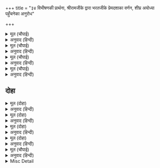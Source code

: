 +++
title = "३४ विभीषणकी प्रार्थना, श्रीरामजीके द्वारा भरतजीके प्रेमदशाका वर्णन, शीघ्र अयोध्या पहुँचनेका अनुरोध"

+++


<details><summary>मूल (चौपाई)</summary>

करि बिनती जब संभु सिधाए।  
तब प्रभु निकट बिभीषनु आए॥  
नाइ चरन सिरु कह मृदु बानी।  
बिनय सुनहु प्रभु सारँगपानी॥
</details>

<details><summary>अनुवाद (हिन्दी)</summary>

जब शिवजी विनती करके चले गये, तब विभीषणजी प्रभुके पास आये और चरणोंमें सिर नवाकर कोमल वाणीसे बोले—हे शार्ङ्गधनुषके धारण करनेवाले प्रभो! मेरी विनती सुनिये—॥ १॥
</details>

<details><summary>मूल (चौपाई)</summary>

सकुल सदल प्रभु रावन मारॺो।  
पावन जस त्रिभुवन बिस्तारॺो॥  
दीन मलीन हीन मति जाती।  
मो पर कृपा कीन्हि बहु भाँती॥
</details>

<details><summary>अनुवाद (हिन्दी)</summary>

आपने कुल और सेनासहित रावणका वध किया, त्रिभुवनमें अपना पवित्र यश फैलाया और मुझ दीन, पापी, बुद्धिहीन और जातिहीनपर बहुत प्रकारसे कृपा की॥ २॥
</details>

<details><summary>मूल (चौपाई)</summary>

अब जन गृह पुनीत प्रभु कीजे।  
मज्जनु करिअ समर श्रम छीजे॥  
देखि कोस मंदिर संपदा।  
देहु कृपाल कपिन्ह कहुँ मुदा॥
</details>

<details><summary>अनुवाद (हिन्दी)</summary>

अब हे प्रभु! इस दासके घरको पवित्र कीजिये और वहाँ चलकर स्नान कीजिये, जिससे युद्धकी थकावट दूर हो जाय। हे कृपालु! खजाना, महल और सम्पत्तिका निरीक्षण कर प्रसन्नतापूर्वक वानरोंको दीजिये॥ ३॥
</details>

<details><summary>मूल (चौपाई)</summary>

सब बिधि नाथ मोहि अपनाइअ।  
पुनि मोहि सहित अवधपुर जाइअ॥  
सुनत बचन मृदु दीनदयाला।  
सजल भए द्वौ नयन बिसाला॥
</details>

<details><summary>अनुवाद (हिन्दी)</summary>

हे नाथ! मुझे सब प्रकारसे अपना लीजिये और फिर हे प्रभो! मुझे साथ लेकर अयोध्यापुरीको पधारिये। विभीषणजीके कोमल वचन सुनते ही दीनदयालु प्रभुके दोनों विशाल नेत्रोंमें (प्रेमाश्रुओंका) जल भर आया॥ ४॥
</details>

## दोहा


<details><summary>मूल (दोहा)</summary>

तोर कोस गृह मोर सब सत्य बचन सुनु भ्रात।  
भरत दसा सुमिरत मोहि निमिष कल्प सम जात॥ ११६(क)॥
</details>

<details><summary>अनुवाद (हिन्दी)</summary>

(श्रीरामजीने कहा—) हे भाई! सुनो, तुम्हारा खजाना और घर सब मेरा ही है, यह बात सच है। पर भरतकी दशा याद करके मुझे एक-एक पल कल्पके समान बीत रहा है॥ ११६(क)॥
</details>

<details><summary>मूल (दोहा)</summary>

तापस बेष गात कृस जपत निरंतर मोहि।  
देखौं बेगि सो जतनु करु सखा निहोरउँ तोहि॥ ११६(ख)॥
</details>

<details><summary>अनुवाद (हिन्दी)</summary>

तपस्वीके वेषमें कृश (दुबले) शरीरसे निरन्तर मेरा नाम जप कर रहे हैं। हे सखा! वही उपाय करो जिससे मैं जल्दी-से-जल्दी उन्हें देख सकूँ। मैं तुमसे निहोरा (अनुरोध) करता हूँ॥ ११६(ख)॥
</details>

<details><summary>मूल (दोहा)</summary>

बीतें अवधि जाउँ जौं जिअत न पावउँ बीर।  
सुमिरत अनुज प्रीति प्रभु पुनि पुनि पुलक सरीर॥ ११६(ग)॥
</details>

<details><summary>अनुवाद (हिन्दी)</summary>

यदि अवधि बीत जानेपर जाता हूँ तो भाईको जीता न पाऊँगा। छोटे भाई भरतजीकी प्रीतिका स्मरण करके प्रभुका शरीर बार-बार पुलकित हो रहा है॥ ११६(ग)॥
</details>

<details><summary>मूल (दोहा)</summary>

करेहु कल्प भरि राजु तुम्ह मोहि सुमिरेहु मन माहिं।  
पुनि मम धाम पाइहहु जहाँ संत सब जाहिं॥ ११६(घ)॥
</details>

<details><summary>अनुवाद (हिन्दी)</summary>

(श्रीरामजीने फिर कहा—) हे विभीषण! तुम कल्पभर राज्य करना, मनमें मेरा निरन्तर स्मरण करते रहना। फिर तुम मेरे उस धामको पा जाओगे जहाँ सब संत जाते हैं॥ ११६(घ)॥
</details>

<details><summary>मूल (चौपाई)</summary>

सुनत बिभीषन बचन राम के।  
हरषि गहे पद कृपाधाम के॥  
बानर भालु सकल हरषाने।  
गहि प्रभु पद गुन बिमल बखाने॥
</details>

<details><summary>अनुवाद (हिन्दी)</summary>

श्रीरामचन्द्रजीके वचन सुनते ही विभीषणजीने हर्षित होकर कृपाके धाम श्रीरामजीके चरण पकड़ लिये। सभी वानर-भालू हर्षित हो गये और प्रभुके चरण पकड़कर उनके निर्मल गुणोंका बखान करने लगे॥ १॥
</details>

<details><summary>Misc Detail</summary>


</details>
